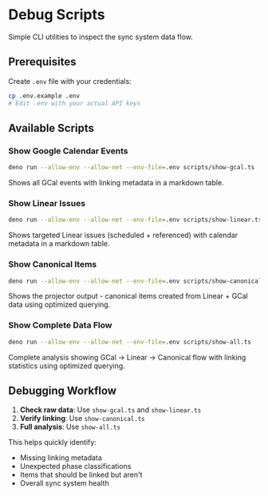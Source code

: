 # Debug Scripts

Simple CLI utilities to inspect the sync system data flow.

## Prerequisites

Create `.env` file with your credentials:

```bash
cp .env.example .env
# Edit .env with your actual API keys
```

## Available Scripts

### Show Google Calendar Events

```bash
deno run --allow-env --allow-net --env-file=.env scripts/show-gcal.ts
```

Shows all GCal events with linking metadata in a markdown table.

### Show Linear Issues

```bash
deno run --allow-env --allow-net --env-file=.env scripts/show-linear.ts
```

Shows targeted Linear issues (scheduled + referenced) with calendar metadata in a markdown table.

### Show Canonical Items

```bash
deno run --allow-env --allow-net --env-file=.env scripts/show-canonical.ts
```

Shows the projector output - canonical items created from Linear + GCal data using optimized querying.

### Show Complete Data Flow

```bash
deno run --allow-env --allow-net --env-file=.env scripts/show-all.ts
```

Complete analysis showing GCal → Linear → Canonical flow with linking statistics using optimized querying.

## Debugging Workflow

1. **Check raw data**: Use `show-gcal.ts` and `show-linear.ts`
2. **Verify linking**: Use `show-canonical.ts`
3. **Full analysis**: Use `show-all.ts`

This helps quickly identify:

- Missing linking metadata
- Unexpected phase classifications
- Items that should be linked but aren't
- Overall sync system health
